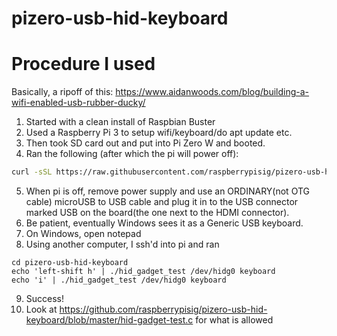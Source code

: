# pizero-usb-hid-keyboard

# Procedure I used

Basically, a ripoff of this: https://www.aidanwoods.com/blog/building-a-wifi-enabled-usb-rubber-ducky/

1. Started with a clean install of Raspbian Buster
2. Used a Raspberry Pi 3 to setup wifi/keyboard/do apt update etc.
3. Then took SD card out and put into Pi Zero W and booted.
4. Ran the following (after which the pi will power off):

```sh
curl -sSL https://raw.githubusercontent.com/raspberrypisig/pizero-usb-hid-keyboard/master/install.sh | sudo bash -
```
5. When pi is off, remove power supply and use an ORDINARY(not OTG cable) microUSB to USB cable and plug it in to the USB connector marked
USB on the board(the one next to the HDMI connector).
6. Be patient, eventually Windows sees it as a Generic USB keyboard.
7. On Windows, open notepad
8. Using another computer, I ssh'd into pi and ran 

```
cd pizero-usb-hid-keyboard
echo 'left-shift h' | ./hid_gadget_test /dev/hidg0 keyboard
echo 'i' | ./hid_gadget_test /dev/hidg0 keyboard
```
9. Success!
10. Look at https://github.com/raspberrypisig/pizero-usb-hid-keyboard/blob/master/hid-gadget-test.c for what is allowed
